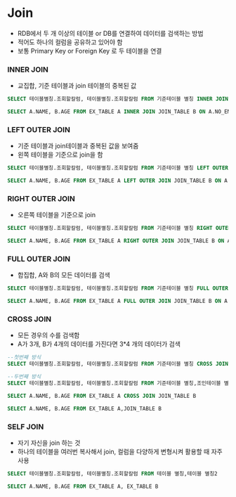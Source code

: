 # Join

- RDB에서 두 개 이상의 테이블 or DB를 연결하여 데이터를 검색하는 방법
- 적어도 하나의 컬럼을 공유하고 있어야 함
- 보통 Primary Key or Foreign Key 로 두 테이블을 연결

### INNER JOIN

- 교집합, 기준 테이블과 join 테이블의 중복된 값

```sql
SELECT 테이블별칭.조회할칼럼, 테이블별칭.조회할칼럼 FROM 기준테이블 별칭 INNER JOIN 조인테이블 별칭 ON 기준테이블별칭.기준키 = 조인테이블별칭.기준키....

SELECT A.NAME, B.AGE FROM EX_TABLE A INNER JOIN JOIN_TABLE B ON A.NO_EMP = B.NO_EMP
```

### LEFT OUTER JOIN

- 기준 테이블과 join테이블과 중복된 값을 보여줌
- 왼쪽 테이블을 기준으로 join을 함

```sql
SELECT 테이블별칭.조회할칼럼, 테이블별칭.조회할칼럼 FROM 기준테이블 별칭 LEFT OUTER JOIN 조인테이블 별칭 ON 기준테이블별칭.기준키 = 조인테이블별칭.기준키 .....

SELECT A.NAME, B.AGE FROM EX_TABLE A LEFT OUTER JOIN JOIN_TABLE B ON A.NO_EMP = B.NO_EMP
```

### RIGHT OUTER JOIN

- 오른쪽 테이블을 기준으로 join

```sql
SELECT 테이블별칭.조회할칼럼, 테이블별칭.조회할칼럼 FROM 기준테이블 별칭 RIGHT OUTER JOIN 조인테이블 별칭 ON 기준테이블별칭.기준키 = 조인테이블별칭.기준키 .....

SELECT A.NAME, B.AGE FROM EX_TABLE A RIGHT OUTER JOIN JOIN_TABLE B ON A.NO_EMP = B.NO_EMP
```

### FULL OUTER JOIN

- 합집합, A와 B의 모든 데이터를 검색

```sql
SELECT 테이블별칭.조회할칼럼, 테이블별칭.조회할칼럼 FROM 기준테이블 별칭 FULL OUTER JOIN 조인테이블 별칭 ON 기준테이블별칭.기준키 = 조인테이블별칭.기준키 .....

SELECT A.NAME, B.AGE FROM EX_TABLE A FULL OUTER JOIN JOIN_TABLE B ON A.NO_EMP = B.NO_EMP
```

### CROSS JOIN

- 모든 경우의 수를 검색함
- A가 3개, B가 4개의 데이터를 가진다면 3\*4 개의 데이터가 검색

```sql
--첫번째 방식
SELECT 테이블별칭.조회할칼럼, 테이블별칭.조회할칼럼 FROM 기준테이블 별칭 CROSS JOIN 조인테이블 별칭

--두번째 방식
SELECT 테이블별칭.조회할칼럼, 테이블별칭.조회할칼럼 FROM 기준테이블 별칭,조인테이블 별칭

SELECT A.NAME, B.AGE FROM EX_TABLE A CROSS JOIN JOIN_TABLE B

SELECT A.NAME, B.AGE FROM EX_TABLE A,JOIN_TABLE B
```

### SELF JOIN

- 자기 자신을 join 하는 것
- 하나의 테이블을 여러번 복사해서 join, 컬럼을 다양하게 변형시켜 활용할 때 자주 사용

```sql
SELECT 테이블별칭.조회할칼럼, 테이블별칭.조회할칼럼 FROM 테이블 별칭,테이블 별칭2

SELECT A.NAME, B.AGE FROM EX_TABLE A, EX_TABLE B
```
